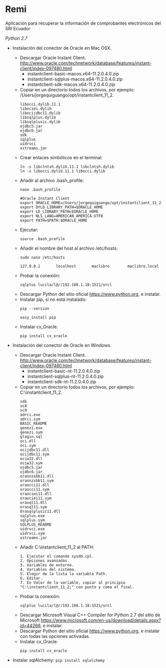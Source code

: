 # Remi
Aplicación para recuperar la información de comprobantes electrónicos del SRI Ecuador

*Python 2.7*

* Instalación del conector de Oracle en Mac OSX.

    - Descargar Oracle Instant Client. http://www.oracle.com/technetwork/database/features/instant-client/index-097480.html
        + instantclient-basic-macos.x64-11.2.0.4.0.zip 
        + instantclient-sqlplus-macos.x64-11.2.0.4.0.zip 
        + instantclient-sdk-macos.x64-11.2.0.4.0.zip
    - Copiar en un directorio todos los archivos, por ejemplo: /Users/jorgequiguango/opt/instantclient_11_2.
        ```
        libocci.dylib.11.1
        libociei.dylib
        libocijdbc11.dylib
        libsqlplus.dylib
        libsqlplusic.dylib
        ojdbc5.jar
        ojdbc6.jar
        sdk
        sqlplus
        uidrvci
        xstreams.jar
        ```
    - Crear enlaces simbólicos en el terminal:
        ```
        ln -s libclntsh.dylib.11.1 libclntsh.dylib
        ln -s libocci.dylib.11.1 libocci.dylib
        ```
    - Añadir al archivo .bash_profile: 
        ```
        nano .bash_profile 
        ```
        ```
        #Oracle Instant Client
        export ORACLE_HOME=/Users/jorgequiguango/opt/instantclient_11_2
        export DYLD_LIBRARY_PATH=$ORACLE_HOME
        export LD_LIBRARY_PATH=$ORACLE_HOME
        export NLS_LANG=AMERICAN_AMERICA.UTF8
        export PATH=$PATH:$ORACLE_HOME
        ```
    - Ejecutar: 
        ```
        source .bash_profile 
        ```
    - Añadir el nombre del host al archivo /etc/hosts: 
        ```
        sudo nano /etc/hosts
        ```
        ```
        127.0.0.1       localhost       maclibro        maclibro.local
        ```
    - Probar la conexión: 
        ```
        sqlplus lucila/l@//192.168.1.18:1521/orcl
        ```
    - Descargar Python del sitio oficial https://www.python.org, e instalar.
    - Instalar pip, si no está instalado:
        ```
        pip --version
        ```
        ```
        easy_install pip
        ```
    - Instalar cx_Oracle: 
        ```
        pip install cx_oracle
        ```
* Instalación del conector de Oracle en Windows.

    - Descargar Oracle Instant Client. http://www.oracle.com/technetwork/database/features/instant-client/index-097480.html
        + instantclient-basic-nt-11.2.0.4.0.zip
        + instantclient-sqlplus-nt-11.2.0.4.0.zip
        + instantclient-sdk-nt-11.2.0.4.0.zip
    - Copiar en un directorio todos los archivos, por ejemplo: C:\instantclient_11_2.
        ```
        sdk
        vc8
        vc9
        adrci.exe
        adrci.sym
        BASIC_README
        genezi.exe
        genezi.sym
        glogin.sql
        oci.dll
        oci.sym
        ocijdbc11.dll
        ocijdbc11.sym
        ociw32.dll
        ociw32.sym
        ojdbc5.jar
        ojdbc6.jar
        orannzsbb11.dll
        orannzsbb11.sym
        oraocci11.dll
        oraocci11.sym
        oraociei11.dll
        oraociei11.sym
        orasql11.dll
        orasql11.sym
        Orasqlplusic11.dll
        sqlplus.exe
        sqlplus.sym
        SQLPLUS_README
        uidrvci.exe
        uidrvci.sym
        xstreams.jar
        ```
    - Añadir C:\instantclient_11_2 al PATH: 
        ```
        1. Ejecutar el comando sysdm.cpl.
        2. Opciones avanzadas.
        3. Variables de entorno.
        4. Variables del sistema.
        5. Elegir de la lista la variable Path.
        6. Editar.
        7. En Valor de la variable, copiar al principio "C:\instantclient_11_2;" con punto y coma al final.
        ```
    - Probar la conexión: 
        ```
        sqlplus lucila/l@//192.168.1.18:1521/orcl
        ```
    - Descargar Microsoft Visual C++ Compiler for Python 2.7 del sitio de Microsoft https://www.microsoft.com/en-us/download/details.aspx?id=44266, e instalar.
    - Descargar Python del sitio oficial https://www.python.org, e instalar con todas las opciones activadas.
    - Instalar cx_Oracle: 
        ```
        pip install cx_oracle
        ```

* Instalar sqlAlchemy: 
        ```
        pip install sqlalchemy
        ```
